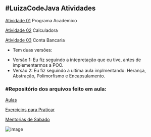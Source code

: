 ## #LuizaCodeJava Atividades

[Atividade 01](https://github.com/caamilacgs/LuizaCodeJava/tree/main/src/com/atividades/Atividade01) Programa Academico

[Atividade 02](https://github.com/caamilacgs/LuizaCodeJava/tree/main/src/com/atividades/Atividade02) Calculadora

[Atividade 03](https://github.com/caamilacgs/LuizaCodeJava/tree/main/src/com/atividades/Atividade03) Conta Bancaria

* Tem duas versões:
-  Versão 1: Eu fiz seguindo a intepretação que eu tive, antes de implementarmos a POO.
-  Versão 2: Eu fiz seguindo a ultima aula implmentando: Herança, Abstração, Polimorfismo e Encapsulamento.


### #Repositório dos arquivos feito em aula:

[Aulas](https://github.com/caamilacgs/LuizaCodeJava/tree/main/src/com/aulas)

[Exercicios para Praticar](https://github.com/caamilacgs/LuizaCodeJava/tree/main/src/com/exerciciosLivres)

[Mentorias de Sabado](https://github.com/caamilacgs/LuizaCodeJava/tree/main/src/com/mentoria)
  
![image](https://user-images.githubusercontent.com/60848932/116348287-346e3b00-a7c4-11eb-899c-f6740102d6ae.png)
